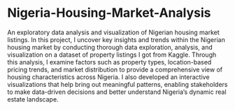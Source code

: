 # Nigeria-Housing-Market-Analysis
An exploratory data analysis and visualization of Nigerian housing market listings.
In this project, I uncover key insights and trends within the Nigerian housing market by conducting thorough data exploration, analysis, and visualization on a dataset of property listings I got from Kaggle. Through this analysis, I examine factors such as property types, location-based pricing trends, and market distribution to provide a comprehensive view of housing characteristics across Nigeria. I also developed an interactive visualizations that help bring out meaningful patterns, enabling stakeholders to make data-driven decisions and better understand Nigeria’s dynamic real estate landscape.
